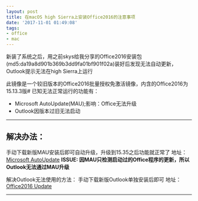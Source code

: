 ```yaml
---
layout: post
title: 在macOS high Sierra上安装Office2016的注意事项
date: '2017-11-01 01:49:08'
tags:
- office
- mac
---
```


新装了系统之后，用之前skys给我分享的Office2016安装包(md5:da19a8d901b369b3dd9fa01bf901f02a)装好后发现无法自动更新，Outlook提示无法在high Sierra上运行

此镜像是一个较旧版本的Office2016批量授权免激活镜像，内含的Office2016为15.13.3版#
已知无法正常运行的功能有：
- Microsoft AutoUpdate(MAU);影响：Office无法升级
- Outlook因版本过旧无法启动

---

## 解决办法：
手动下载新版MAU安装后即可自动升级，升级到15.35之后功能就正常了
地址：[Microsoft AutoUpdate](https://support.office.com/en-us/article/Update-history-for-Office-2016-for-Mac-700cab62-0d67-4f23-947b-3686cb1a8eb7#bkmk_mau)
**ISSUE: 因MAU只检测启动过的Office程序的更新，所以Outlook无法通过MAU升级**

解决Outlook无法使用的方法：
手动下载新版Outlook单独安装后即可
地址：[Office2016 Update](https://support.office.com/zh-cn/article/Office-2016-for-Mac-%E7%9A%84%E5%8F%91%E8%A1%8C%E8%AF%B4%E6%98%8E-ed2da564-6d53-4542-9954-7e3209681a41?ui=zh-CN&rs=zh-CN&ad=CN)

---